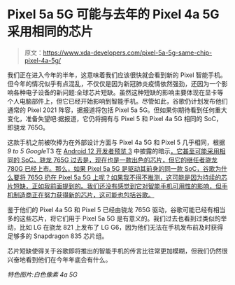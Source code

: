 # Pixel 5a 5G 可能与去年的 Pixel 4a 5G 采用相同的芯片

> 原文：<https://www.xda-developers.com/pixel-5a-5g-same-chip-pixel-4a-5g/>

我们正在进入今年的半年，这意味着我们应该很快就会看到新的 Pixel 智能手机。但今年的情况似乎有点混乱，不仅仅是因为新冠肺炎疫情依然强劲，还因为一个影响各种电子设备的新问题:全球芯片短缺。虽然这种短缺的影响主要体现在显卡等个人电脑部件上，但它已经开始影响到智能手机。尽管如此，谷歌仍计划发布他们通常的 Pixel 2021 阵容，据报道将包括 Pixel 5a 5G。但如果你期待看到任何重大变化，准备失望吧:据报道，它仍将拥有与 Pixel 5 和 Pixel 4a 5G 相同的 SoC，即骁龙 765G。

这款手机之前被吹捧为在外部设计方面与 Pixel 4a 5G 和 Pixel 5 几乎相同，根据*9 to 5 Google*T3 在 [Android 12 开发者预览 3](https://www.xda-developers.com/android-12-dp3-features/) 中披露的暗示[，它甚至可能采用相同的 SoC。骁龙 765G 过去是，现在也是一款出色的芯片，但它的继任者骁龙 780G 已经上市。那么，如果 Pixel 5a 5G 是驱动其前身的同一款 SoC，谷歌为什么要将 765G 扔在 Pixel 5a 5G 上呢？如果我不得不推测，这可能是因为持续的芯片短缺，正如我前面提到的。我们还没有感觉到它对智能手机可用性的影响，但手机制造商正在努力获得新的芯片，这可能也包括谷歌。](https://9to5google.com/2021/04/21/google-pixel-5a-5g-chip/)

鉴于他们的 Pixel 4a 5G 和 Pixel 5 已经由骁龙 765G 驱动，谷歌可能已经有相当多的这些芯片，将它们用于 Pixel 5a 5G 是有意义的。我们过去也看到过类似的举动，比如 LG 在骁龙 821 上发布了 LG G6，因为他们无法在手机发布前及时获得足够多的 Snapdragon 835 芯片组。

芯片短缺使得关于谷歌即将推出的智能手机的传言比往常更加模糊，但我们仍然很兴奋地看到他们在今年年底会有什么。

*特色图片:白色像素 4a 5G*